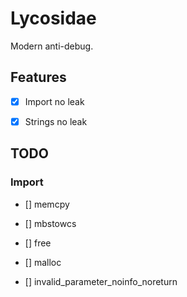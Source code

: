 # Lycosidae

Modern anti-debug.

## Features

- [x] Import no leak

- [x] Strings no leak

## TODO

### Import

- [] memcpy

- [] mbstowcs

- [] free

- [] malloc

- [] invalid_parameter_noinfo_noreturn

